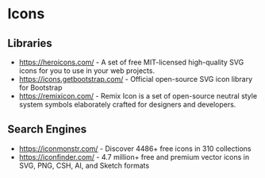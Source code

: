 # Icons


## Libraries

- https://heroicons.com/ - A set of free MIT-licensed high-quality SVG icons for you to use in your web projects.
- https://icons.getbootstrap.com/ - Official open-source SVG icon library for Bootstrap
- https://remixicon.com/ - Remix Icon is a set of open-source neutral style system symbols elaborately crafted for designers and developers.


## Search Engines

- https://iconmonstr.com/ - Discover 4486+ free icons in 310 collections
- https://iconfinder.com/ - 4.7 million+ free and premium vector icons in SVG, PNG, CSH, AI, and Sketch formats